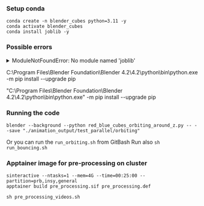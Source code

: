 ### Setup conda

```
conda create -n blender_cubes python=3.11 -y
conda activate blender_cubes
conda install joblib -y
```


### Possible errors

<details>
  <summary>ModuleNotFoundError: No module named 'joblib'</summary>

```
"C:\Program Files\Blender Foundation\Blender 4.2\4.2\python\bin\python.exe" -m ensurepip
"C:\Program Files\Blender Foundation\Blender 4.2\4.2\python\bin\python.exe" -m pip install joblib
```

or

directly in Blender
```
import subprocess
import sys

subprocess.check_call([sys.executable, "-m", "pip", "install", "joblib"])
```

or force Blender to get joblib from another place, add this to start of your file

```
import site
site.addsitedir(r"C:\Users\<your_user>\AppData\Roaming\Python\Python311\site-packages")
import joblib
```

</details>


C:\Program Files\Blender Foundation\Blender 4.2\4.2\python\bin\python.exe -m pip install --upgrade pip

"C:\Program Files\Blender Foundation\Blender 4.2\4.2\python\bin\python.exe" -m pip install --upgrade pip


### Running the code

```
blender --background --python red_blue_cubes_orbiting_around_z.py -- --save "./animation_output/test_parallel/orbiting"
```

Or you can run the `run_orbiting.sh` from GitBash
Run also `sh run_bouncing.sh`



### Apptainer image for pre-processing on cluster
```
sinteractive --ntasks=1 --mem=4G --time=00:25:00 --partition=prb,insy,general
apptainer build pre_processing.sif pre_processing.def
```

```
sh pre_processing_videos.sh
```